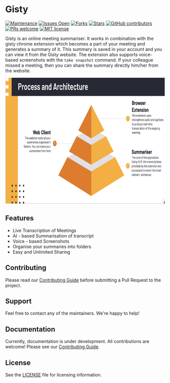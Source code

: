 # Gisty

[![Maintenance](https://img.shields.io/badge/Maintained%3F-yes-sucess.svg)](https://gitHub.com/gisty-org/gisty-client/graphs/commit-activity)
[![Issues Open](https://img.shields.io/github/issues/gisty-org/gisty-client)](https://github.com/gisty-org/gisty-client/issues)
[![Forks](https://img.shields.io/github/forks/gisty-org/gisty-client)](https://github.com/gisty-org/gisty-client/network/members)
[![Stars](https://img.shields.io/github/stars/gisty-org/gisty-client)](https://github.com/gisty-org/gisty-client/stargazers)
[![GitHub contributors](https://img.shields.io/github/contributors/gisty-org/gisty-client)](https://gitHub.com/gisty-org/gisty-client/graphs/contributors/)
[![PRs welcome](https://img.shields.io/badge/PRs-welcome-brightgreen.svg?style=flat)](https://github.com/gisty-org/gisty-client/issues)
[![MIT license](https://img.shields.io/badge/License-MIT-informational.svg)](https://lbesson.mit-license.org/)

Gisty is an online meeting summariser. It works in combination with the gisty chrome extension which becomes a part of your meeting and generates a summary of it. This summary is saved in your account and you can view it from the Gisty website. The extension also supports voice-based screenshots with the `take snapshot` command. If your colleague missed a meeting, then you can share the summary directly him/her from the website.

<div align = center>
    <img src="https://raw.githubusercontent.com/gisty-org/gisty-client/master/images/process.png" style="height: 400px;">
</div>

## Features

- Live Transcription of Meetings
- AI - based Summarisation of transcript
- Voice - based Screenshots
- Organise your summaries into folders
- Easy and Unlimited Sharing

## Contributing

Please read our [Contributing Guide](https://github.com/gisty-org/gisty-client/blob/master/CONTRIBUTING.md) before submitting a Pull Request to the project.

## Support

Feel free to contact any of the maintainers. We're happy to help!

## Documentation

Currently, documentation is under development. All contributions are welcome! Please see our [Contributing Guide](https://github.com/gisty-org/gisty-client/blob/master/CONTRIBUTING.md).

## License

See the [LICENSE](https://github.com/gisty-org/gisty-client/blob/master/LICENSE) file for licensing information.
